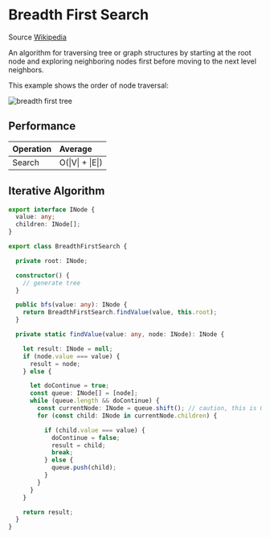 # Breadth First Search
Source [Wikipedia](https://en.wikipedia.org/wiki/Breadth-first_search)

An algorithm for traversing tree or graph structures by starting at the root node and exploring neighboring nodes first before moving to the next level neighbors.

This example shows the order of node traversal:

![breadth first tree](https://upload.wikimedia.org/wikipedia/commons/3/33/Breadth-first-tree.svg)

## Performance
| Operation | Average          |
|:----------|:-----------------|
| Search    | O(\|V\| + \|E\|) |

## Iterative Algorithm

```typescript
export interface INode {
  value: any;
  children: INode[];
}

export class BreadthFirstSearch {

  private root: INode;

  constructor() {
    // generate tree
  }

  public bfs(value: any): INode {
    return BreadthFirstSearch.findValue(value, this.root);
  }

  private static findValue(value: any, node: INode): INode {

    let result: INode = null;
    if (node.value === value) {
      result = node;
    } else {

      let doContinue = true;
      const queue: INode[] = [node];
      while (queue.length && doContinue) {
        const currentNode: INode = queue.shift(); // caution, this is O(n), where n is # of elements in array
        for (const child: INode in currentNode.children) {

          if (child.value === value) {
            doContinue = false;
            result = child;
            break;
          } else {
            queue.push(child);
          }
        }
      }
    }

    return result;
  }
}

```
